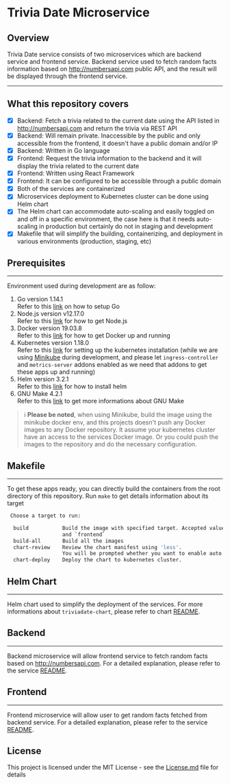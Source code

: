 # Trivia Date Microservice

## Overview
Trivia Date service consists of two microservices which are backend service and frontend service. Backend service used to fetch random facts information based on http://numbersapi.com public API, and the result will be displayed through the frontend service.

---

## What this repository covers
- [x] Backend: Fetch a trivia related to the current date using the API listed in http://numbersapi.com and return the trivia via REST API
- [x] Backend: Will remain private. Inaccessible by the public and only accessible from the frontend, it doesn't have a public domain and/or IP
- [x] Backend: Written in Go language
- [x] Frontend: Request the trivia information to the backend and it will display the trivia related to the current date
- [x] Frontend: Written using React Framework
- [x] Frontend: It can be configured to be accessible through a public domain
- [x] Both of the services are containerized
- [x] Microservices deployment to Kubernetes cluster can be done using Helm chart
- [x] The Helm chart can accommodate auto-scaling and easily toggled on and off in a specific environment, the case here is that it needs auto-scaling in production but certainly do not in staging and development
- [x] Makefile that will simplify the building, containerizing, and deployment in various environments (production, staging, etc)

## Prerequisites
---
Environment used during development are as follow:
1. Go version 1.14.1</br>
   Refer to this [link](https://golang.org/doc/install) on how to setup Go
2. Node.js version v12.17.0</br>
   Refer to this [link](https://nodejs.org/en/download/) for how to get Node.js
3. Docker version 19.03.8</br>
   Refer to this [link](https://docs.docker.com/engine/install/) for how to get Docker up and running
4. Kubernetes version 1.18.0</br>
   Refer to this [link](https://kubernetes.io/docs/setup/) for setting up the kubernetes installation (while we are using [Minikube](https://kubernetes.io/docs/tasks/tools/install-minikube/) during development, and please let `ingress-controller` and `metrics-server` addons enabled as we need that addons to get these apps up and running)
5. Helm version 3.2.1</br>
   Refer to this [link](https://helm.sh/docs/intro/install/) for how to install helm
6. GNU Make 4.2.1</br>
   Refer to this [link](https://www.gnu.org/software/make/) to get more informations about GNU Make

> ℹ️ **Please be noted**, when using Minikube, build the image using the minikube docker env, and this projects doesn't push any Docker images to any Docker repository. It assume your kubernetes cluster have an access to the services Docker image. Or you could push the images to the repository and do the necessary configuration.

## Makefile
---
To get these apps ready, you can directly build the containers from the root directory of this repository.
Run `make` to get details information about its target
```bash
 Choose a target to run:

  build           Build the image with specified target. Accepted value `backend`
                  and `frontend`
  build-all       Build all the images
  chart-review    Review the chart manifest using 'less'.
                  You will be prompted whether you want to enable auto scale or not
  chart-deploy    Deploy the chart to kubernetes cluster.

```



## Helm Chart
---
Helm chart used to simplify the deployment of the services. For more informations about `triviadate-chart`, please refer to chart [README](https://github.com/ermusthofa/randomname/blob/numbersapi/triviadate-chart/README.md).

## Backend
---
Backend microservice will allow frontend service to fetch random facts based on http://numbersapi.com. For a detailed explanation, please refer to the service [README](https://github.com/ermusthofa/randomname/blob/numbersapi/backend/README.md).

## Frontend
---
Frontend microservice will allow user to get random facts fetched from backend service. For a detailed explanation, please refer to the service [README](https://github.com/ermusthofa/randomname/blob/numbersapi/frontend/README.md).

## License
This project is licensed under the MIT License - see the [License.md](https://github.com/ermusthofa/randomname/blob/numbersapi/LICENSE) file for details